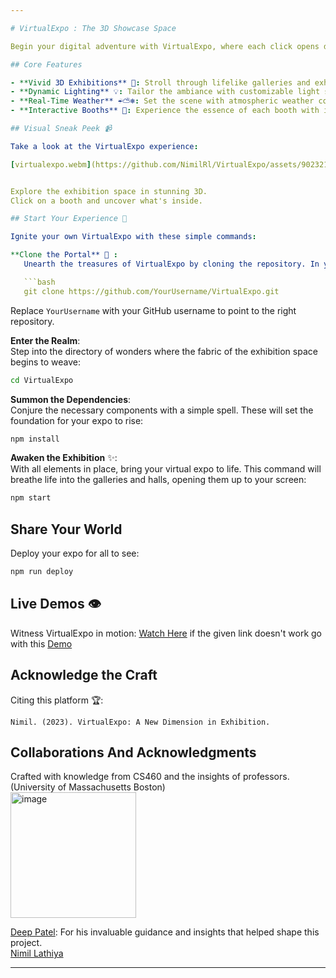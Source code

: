 ```yaml
---

# VirtualExpo : The 3D Showcase Space

Begin your digital adventure with VirtualExpo, where each click opens doors to a world of interactive 3D showcases. Behold the dance of art and technology in this online spectacle.

## Core Features

- **Vivid 3D Exhibitions** 🌄: Stroll through lifelike galleries and exhibits rendered in exquisite detail.
- **Dynamic Lighting** 💡: Tailor the ambiance with customizable light settings that reflect real-world scenarios.
- **Real-Time Weather** ☔️⛅️❄️: Set the scene with atmospheric weather conditions to enhance the mood of your exhibit.
- **Interactive Booths** 🎉: Experience the essence of each booth with informative pop-ups that tell the tale of the exhibitor.

## Visual Sneak Peek 📹

Take a look at the VirtualExpo experience:

[virtualexpo.webm](https://github.com/NimilRl/VirtualExpo/assets/90232167/f9546615-f164-4ea3-bf3f-c01e1f2b8629)


Explore the exhibition space in stunning 3D.
Click on a booth and uncover what's inside.

## Start Your Experience 🚀

Ignite your own VirtualExpo with these simple commands:

**Clone the Portal** 🔮 :  
   Unearth the treasures of VirtualExpo by cloning the repository. In your favorite terminal, enter the incantation below:

   ```bash
   git clone https://github.com/YourUsername/VirtualExpo.git
   ```

   Replace `YourUsername` with your GitHub username to point to the right repository.

**Enter the Realm**:  
   Step into the directory of wonders where the fabric of the exhibition space begins to weave:

   ```bash
   cd VirtualExpo
   ```

**Summon the Dependencies**:  
   Conjure the necessary components with a simple spell. These will set the foundation for your expo to rise:

   ```bash
   npm install
   ```

**Awaken the Exhibition** ✨:  
   With all elements in place, bring your virtual expo to life. This command will breathe life into the galleries and halls, opening them up to your screen:

   ```bash
   npm start
   ```

## Share Your World

Deploy your expo for all to see:

```bash
npm run deploy
```

## Live Demos 👁️

Witness VirtualExpo in motion: [Watch Here](https://nimilrl.github.io/VirtualExpo/) 
if the given link doesn't work go with this [Demo](https://3dvirtualexpo.netlify.app/)

## Acknowledge the Craft

Citing this platform 🏆:
```
Nimil. (2023). VirtualExpo: A New Dimension in Exhibition.
```

## Collaborations And Acknowledgments

Crafted with knowledge from CS460 and the insights of professors.
(University of Massachusetts Boston)  
<img width="201" alt="image" href="https://cs460.org/" src="https://github.com/NimilRl/VirtualExpo/assets/90232167/f709258a-fc0c-46b2-8f4d-9c3669e9055b">

[Deep Patel](https://www.linkedin.com/in/deepkumar-patel05/): For his invaluable guidance and insights that helped shape this project.  
[Nimil Lathiya](https://www.linkedin.com/in/nimil-lathiya-059a281b1/)

---
```

